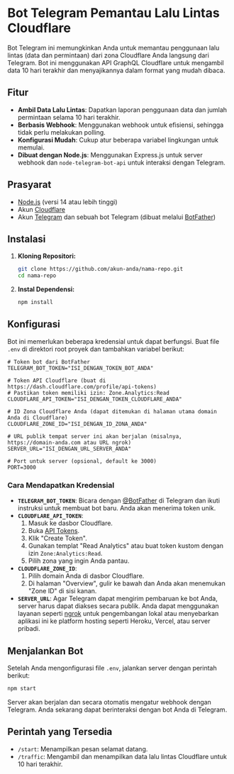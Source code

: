 # Bot Telegram Pemantau Lalu Lintas Cloudflare

Bot Telegram ini memungkinkan Anda untuk memantau penggunaan lalu lintas (data dan permintaan) dari zona Cloudflare Anda langsung dari Telegram. Bot ini menggunakan API GraphQL Cloudflare untuk mengambil data 10 hari terakhir dan menyajikannya dalam format yang mudah dibaca.

## Fitur

- **Ambil Data Lalu Lintas**: Dapatkan laporan penggunaan data dan jumlah permintaan selama 10 hari terakhir.
- **Berbasis Webhook**: Menggunakan webhook untuk efisiensi, sehingga tidak perlu melakukan polling.
- **Konfigurasi Mudah**: Cukup atur beberapa variabel lingkungan untuk memulai.
- **Dibuat dengan Node.js**: Menggunakan Express.js untuk server webhook dan `node-telegram-bot-api` untuk interaksi dengan Telegram.

## Prasyarat

- [Node.js](https://nodejs.org/) (versi 14 atau lebih tinggi)
- Akun [Cloudflare](https://www.cloudflare.com/)
- Akun [Telegram](https://telegram.org/) dan sebuah bot Telegram (dibuat melalui [BotFather](https://t.me/botfather))

## Instalasi

1.  **Kloning Repositori:**
    ```bash
    git clone https://github.com/akun-anda/nama-repo.git
    cd nama-repo
    ```

2.  **Instal Dependensi:**
    ```bash
    npm install
    ```

## Konfigurasi

Bot ini memerlukan beberapa kredensial untuk dapat berfungsi. Buat file `.env` di direktori root proyek dan tambahkan variabel berikut:

```env
# Token bot dari BotFather
TELEGRAM_BOT_TOKEN="ISI_DENGAN_TOKEN_BOT_ANDA"

# Token API Cloudflare (buat di https://dash.cloudflare.com/profile/api-tokens)
# Pastikan token memiliki izin: Zone.Analytics:Read
CLOUDFLARE_API_TOKEN="ISI_DENGAN_TOKEN_CLOUDFLARE_ANDA"

# ID Zona Cloudflare Anda (dapat ditemukan di halaman utama domain Anda di Cloudflare)
CLOUDFLARE_ZONE_ID="ISI_DENGAN_ID_ZONA_ANDA"

# URL publik tempat server ini akan berjalan (misalnya, https://domain-anda.com atau URL ngrok)
SERVER_URL="ISI_DENGAN_URL_SERVER_ANDA"

# Port untuk server (opsional, default ke 3000)
PORT=3000
```

### Cara Mendapatkan Kredensial

-   **`TELEGRAM_BOT_TOKEN`**: Bicara dengan [@BotFather](https://t.me/botfather) di Telegram dan ikuti instruksi untuk membuat bot baru. Anda akan menerima token unik.
-   **`CLOUDFLARE_API_TOKEN`**:
    1.  Masuk ke dasbor Cloudflare.
    2.  Buka [API Tokens](https://dash.cloudflare.com/profile/api-tokens).
    3.  Klik "Create Token".
    4.  Gunakan templat "Read Analytics" atau buat token kustom dengan izin `Zone:Analytics:Read`.
    5.  Pilih zona yang ingin Anda pantau.
-   **`CLOUDFLARE_ZONE_ID`**:
    1.  Pilih domain Anda di dasbor Cloudflare.
    2.  Di halaman "Overview", gulir ke bawah dan Anda akan menemukan "Zone ID" di sisi kanan.
-   **`SERVER_URL`**:
    Agar Telegram dapat mengirim pembaruan ke bot Anda, server harus dapat diakses secara publik. Anda dapat menggunakan layanan seperti [ngrok](https://ngrok.com/) untuk pengembangan lokal atau menyebarkan aplikasi ini ke platform hosting seperti Heroku, Vercel, atau server pribadi.

## Menjalankan Bot

Setelah Anda mengonfigurasi file `.env`, jalankan server dengan perintah berikut:

```bash
npm start
```

Server akan berjalan dan secara otomatis mengatur webhook dengan Telegram. Anda sekarang dapat berinteraksi dengan bot Anda di Telegram.

## Perintah yang Tersedia

-   `/start`: Menampilkan pesan selamat datang.
-   `/traffic`: Mengambil dan menampilkan data lalu lintas Cloudflare untuk 10 hari terakhir.